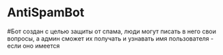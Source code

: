 # AntiSpamBot


#Бот создан с целью защиты от спама, люди могут писать в него свои вопросы, а админ сможет их получать и узнавать имя пользователя - если оно имеется
